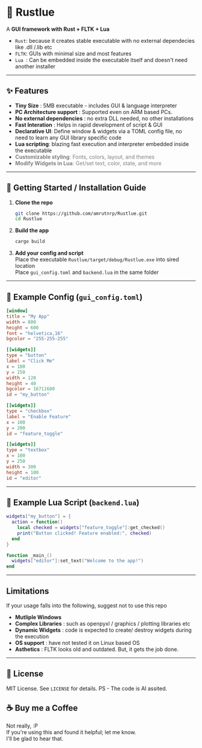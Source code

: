 # 🧩 Rustlue

A **GUI framework with Rust + FLTK + Lua** 
   - `Rust`: because it creates stable executable with no external dependecies like .dll /.lib etc
   - `FLTK`: GUIs with minimal size and most features
   - `Lua `: Can be embedded inside the executable itself and doesn't need another installer

---

## ✨ Features
-  **Tiny Size** : 5MB executable - includes GUI & language interpreter
-  **PC Architecture support** : Supported even on ARM based PCs.    
-  **No external dependencies** : no extra DLL needed, no other installations
-  **Fast Interation** : Helps in rapid development of script & GUI
-  **Declarative UI**: Define window & widgets via a TOML config file, no need to learn any GUI library specific code
-  **Lua scripting**: blazing fast execution and interpreter embedded inside the executable
- <span style="color:gray"> **Customizable styling**: Fonts, colors, layout, and themes</span> <br>
- <span style="color:gray"> **Modify Widgets in Lua**: Get/set text, color, state, and more</span>


---

## 🚀 Getting Started / Installation Guide

1. **Clone the repo**  
   ```bash
   git clone https://github.com/amrutnrp/Rustlue.git
   cd Rustlue
   ```
2. **Build the app**  
   ```bash
   cargo build
   ```
3. **Add your config and script**  
   Place the executable `Rustlue/target/debug/Rustlue.exe` into sired location <br>
   Place `gui_config.toml` and `backend.lua` in the same folder


---

## 📄 Example Config (`gui_config.toml`)

```toml
[window]
title = "My App"
width = 800
height = 600
font = "helvetica,16"
bgcolor = "255-255-255"

[[widgets]]
type = "button"
label = "Click Me"
x = 100
y = 150
width = 120
height = 40
bgcolor = 16711680
id = "my_button"

[[widgets]]
type = "checkbox"
label = "Enable Feature"
x = 100
y = 200
id = "feature_toggle"

[[widgets]]
type = "textbox"
x = 100
y = 250
width = 300
height = 100
id = "editor"
```

---

## 🧠 Example Lua Script (`backend.lua`)

```lua
widgets["my_button"] = {
  action = function()
    local checked = widgets["feature_toggle"]:get_checked()
    print("Button clicked! Feature enabled:", checked)
  end
}

function _main_()
  widgets["editor"]:set_text("Welcome to the app!")
end
```
---
## Limitations
If your usage falls into the following, suggest not to use this repo
- **Mutliple Windows**
- **Complex Libraries** : such as openpyxl / graphics / plotting libraries etc
- **Dynamic Widgets** : code is expected to create/ destroy widgets during the execution
- **OS support** : have not tested it on Linux based OS
- **Asthetics** : FLTK looks old and outdated. But, it gets the job done. 





---

## 📜 License

MIT License. See `LICENSE` for details. 
PS - The code is AI assited.

## ☕ Buy me a Coffee

Not really, :P <br>
If you're using this and found it helpful; let me know.<br> I'll be glad to hear that.

